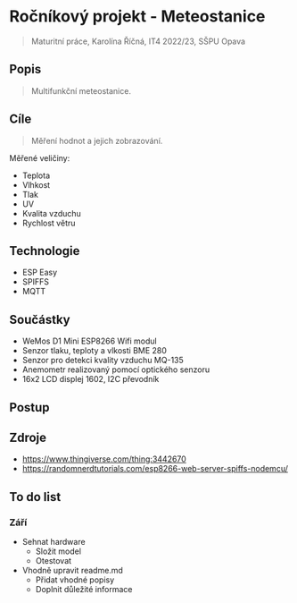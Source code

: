 # Ročníkový projekt - Meteostanice

>Maturitní práce, Karolína Říčná, IT4 2022/23, SŠPU Opava

## Popis
>Multifunkční meteostanice.

## Cíle
>Měření hodnot a jejich zobrazování.

Měřené veličiny:
  - Teplota
  - Vlhkost
  - Tlak
  - UV
  - Kvalita vzduchu
  - Rychlost větru 
  
## Technologie
  - ESP Easy
  - SPIFFS
  - MQTT
  
## Součástky
  - WeMos D1 Mini ESP8266 Wifi modul
  - Senzor tlaku, teploty a vlkosti BME 280
  - Senzor pro detekci kvality vzduchu MQ-135
  - Anemometr realizovaný pomocí optického senzoru
  - 16x2 LCD displej 1602, I2C převodník

## Postup
>

## Zdroje
  - https://www.thingiverse.com/thing:3442670
  - https://randomnerdtutorials.com/esp8266-web-server-spiffs-nodemcu/
  
## To do list
### Září
  - Sehnat hardware 
    - Složit model
     - Otestovat
  - Vhodně upravit readme.md
    - Přidat vhodné popisy
    - Doplnit důležité informace
